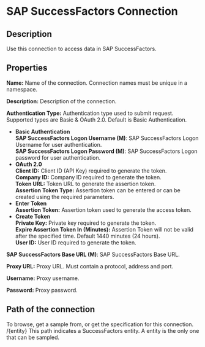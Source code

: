 # SAP SuccessFactors Connection

Description
-----------
Use this connection to access data in SAP SuccessFactors.

Properties
----------
**Name:** Name of the connection. Connection names must be unique in a namespace.

**Description:** Description of the connection.

**Authentication Type:** Authentication type used to submit request. Supported types are Basic & OAuth 2.0. Default is Basic Authentication.
* **Basic Authentication**  
  **SAP SuccessFactors Logon Username (M)**: SAP SuccessFactors Logon Username for user authentication.  
  **SAP SuccessFactors Logon Password (M)**: SAP SuccessFactors Logon password for user authentication.
* **OAuth 2.0**  
  **Client ID:** Client ID (API Key) required to generate the token.  
  **Company ID:** Company ID required to generate the token.  
  **Token URL:** Token URL to generate the assertion token.  
  **Assertion Token Type:** Assertion token can be entered or can be created using the required parameters.
* **Enter Token**  
  **Assertion Token:** Assertion token used to generate the access token.
* **Create Token**  
  **Private Key:** Private key required to generate the token.  
  **Expire Assertion Token In (Minutes):** Assertion Token will not be valid after the specified time. Default 1440 minutes (24 hours).  
  **User ID:** User ID required to generate the token.

**SAP SuccessFactors Base URL (M)**: SAP SuccessFactors Base URL.

**Proxy URL:** Proxy URL. Must contain a protocol, address and port.

**Username:** Proxy username.

**Password:** Proxy password.

Path of the connection
----------------------
To browse, get a sample from, or get the specification for this connection.  
/{entity} This path indicates a SuccessFactors entity. A entity is the only one that can be sampled.